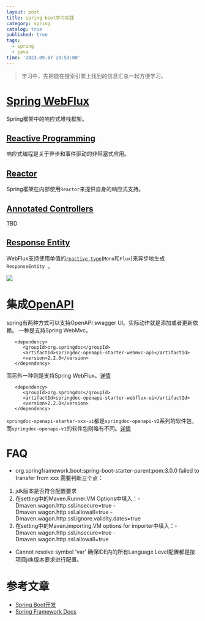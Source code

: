 ```yaml
---
layout: post
title: spring-boot学习实践
category: spring
catalog: true
published: true
tags:
  - spring
  - java
time: '2023.09.07 20:53:00'
---
```

> 学习中，先把能在搜索引擎上找到的信息汇总一起方便学习。

# [Spring WebFlux](https://docs.spring.io/spring-framework/docs/5.0.0.M5/spring-framework-reference/html/web-reactive.html)
Spring框架中的响应式堆栈框架。

## [Reactive Programming](https://spring.io/blog/2016/06/07/notes-on-reactive-programming-part-i-the-reactive-landscape)
响应式编程是关于异步和事件驱动的非阻塞式应用。

## [Reactor](https://projectreactor.io/)
Spring框架在内部使用`Reactor`来提供自身的响应式支持。

## [Annotated Controllers](https://docs.spring.io/spring-framework/docs/5.3.29/reference/html/web-reactive.html#webflux-controller)
TBD

## [Response Entity](https://docs.spring.io/spring-framework/docs/5.3.29/reference/html/web-reactive.html#webflux-ann-responseentity)
WebFlux支持使用单值的[`reactive type`](https://docs.spring.io/spring-framework/docs/5.3.29/reference/html/web-reactive.html#webflux-reactive-libraries)(`Mono`和`Flux`)来异步地生成`ResponseEntity `。

![](https://docs.spring.io/spring-framework/docs/5.0.0.M5/spring-framework-reference/html/images/webflux-overview.png)

# 集成[OpenAPI](https://www.openapis.org/)
spring有两种方式可以支持OpenAPI swagger UI。实际动作就是添加或者更新依赖。
一种是支持Spring WebMvc。
```maven
   <dependency>
      <groupId>org.springdoc</groupId>
      <artifactId>springdoc-openapi-starter-webmvc-api</artifactId>
      <version>2.2.0</version>
   </dependency>
```
而另外一种则是支持Spring WebFlux。[详情](https://springdoc.org/modules.html)
```maven
   <dependency>
      <groupId>org.springdoc</groupId>
      <artifactId>springdoc-openapi-starter-webflux-ui</artifactId>
      <version>2.2.0</version>
   </dependency>
```

`springdoc-openapi-starter-xxx-ui`都是`springdoc-openapi-v2`系列的软件包，而`springdoc-openapi-v1`的软件包则略有不同。[详情](https://springdoc.org/#migrating-from-springdoc-v1)

# FAQ
- org.springframework.boot:spring-boot-starter-parent:pom:3.0.0 failed to transfer from xxx
需要判断三个点：
1. jdk版本是否符合配置要求
2. 在setting中的Maven.Runner.VM Options中填入：-Dmaven.wagon.http.ssl.insecure=true -Dmaven.wagon.http.ssl.allowall=true -Dmaven.wagon.http.ssl.ignore.validity.dates=true
3. 在setting中的Maven.importing.VM options for importer中填入：-Dmaven.wagon.http.ssl.insecure=true -Dmaven.wagon.http.ssl.allowall=true

- Cannot resolve symbol 'var'
确保IDE内的所有Language Level配置都是按项目jdk版本要求进行配置。

# 参考文章
- [Spring Boot开发](https://www.liaoxuefeng.com/wiki/1252599548343744/1266265175882464)
- [Spring Framework Docs](https://docs.spring.io/spring-framework/docs)
